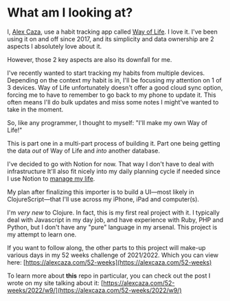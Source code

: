 # What am I looking at?

I, [Alex Caza](https://alexcaza.com), use a habit tracking app called [Way of Life](https://wayoflifeapp.com/). I love it. I've been using it on and off since 2017, and its simplicity and data ownership are 2 aspects I absolutely love about it.

However, those 2 key aspects are also its downfall for me.

I've recently wanted to start tracking my habits from multiple devices. Depending on the context my habit is in, I'll be focusing my attention on 1 of 3 devices. Way of Life unfortunately doesn't offer a good cloud sync option, forcing me to have to remember to go back to my phone to update it. This often means I'll do bulk updates and miss some notes I might've wanted to take in the moment.

So, like any programmer, I thought to myself: "I'll make my own Way of Life!"

This is part one in a multi-part process of building it. Part one being getting the data _out_ of Way of Life and _into_ another database.

I've decided to go with Notion for now. That way I don't have to deal with infrastructure It'll also fit nicely into my daily planning cycle if needed since I use Notion to [manage my life](https://alexcaza.com/personal/simplicity-in-life-management/).

My plan after finalizing this importer is to build a UI—most likely in ClojureScript—that I'll use across my iPhone, iPad and computer(s).

I'm _very new_ to Clojure. In fact, this is my first real project with it. I typically deal with Javascript in my day job, and have experience with Ruby, PHP and Python, but I don't have any "pure" language in my arsenal. This project is my attempt to learn one.

If you want to follow along, the other parts to this project will make-up various days in my 52 weeks challenge of 2021/2022. Which you can view here: [https://alexcaza.com/52-weeks](https://alexcaza.com/52-weeks)

To learn more about **this** repo in particular, you can check out the post I wrote on my site talking about it: [https://alexcaza.com/52-weeks/2022/w9/](https://alexcaza.com/52-weeks/2022/w9/)
